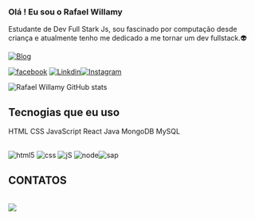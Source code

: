 ### Olá ! Eu sou o Rafael Willamy 
Estudante de Dev Full Stark Js, 
sou fascinado por computação desde criança e atualmente tenho me dedicado a me tornar um dev fullstack.👽

[![Blog](https://img.shields.io/badge/dev.to-0A0A0A?style=for-the-badge&logo=dev.to&logoColor=white)](htpps://sujeitoprogramador.com)

[![facebook](https://img.shields.io/badge/Facebook-1877F2?style=for-the-badge&logo=facebook&logoColor=white)](https://m.facebook.com/rafael.willamy?ref_component=mbasic_home_header&ref_page=%2Fwap%2Fhome.php&refid=8)
[![Linkdin](https://img.shields.io/badge/LinkedIn-0077B5?style=for-the-badge&logo=linkedin&logoColor=white)](https://www.linkedin.com/in/rafael-willamy-6128b7175)[![Instagram](https://img.shields.io/badge/Instagram-E4405F?style=for-the-badge&logo=instagram&logoColor=white)](https://www.instagram.com/invites/contact/?i=1iokeiq92d7x8&utm_content=mujapr)

![Rafael Willamy GitHub stats](https://github-readme-stats.vercel.app/api?username=RafaelWillamy&show_icons=true&theme=dracula)

## Tecnogias que eu uso

HTML
CSS
JavaScript
React
Java
MongoDB
MySQL

 

<div style="display: inline_block"><br/>
           <img alt="html5" src="https://img.shields.io/badge/HTML5-E34F26?style=for-the-badge&logo=html5&logoColor=white"/>
<img alt="css" src="https://img.shields.io/badge/CSS3-1572B6?style=for-the-badge&logo=css3&logoColor=white"/>
<img alt="jS" src="https://img.shields.io/badge/JavaScript-F7DF1E?style=for-the-badge&logo=javascript&logoColor=black"/>
<img alt="node" src="https://img.shields.io/badge/Node.js-43853D?style=for-the-badge&logo=node.js&logoColor=white"/><img alt="sap" src="https://img.shields.io/badge/SAP-0FAAFF?style=for-the-badge&logo=sap&logoColor=white"/>
</div>

## CONTATOS
<div style="display: inline_block"><br/>
<img src="https://img.shields.io/badge/Gmail-D14836?style=for-the-badge&logo=gmail&logoColor=white">
</div>

